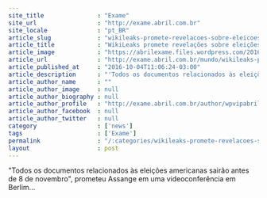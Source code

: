```yaml
---
site_title               : "Exame"
site_url                 : "http://exame.abril.com.br"
site_locale              : "pt_BR"
article_slug             : "wikileaks-promete-revelacoes-sobre-eleicoes-americanas"
article_title            : "WikiLeaks promete revelações sobre eleições americanas"
article_image            : "https://abrilexame.files.wordpress.com/2016/10/size_960_16_9_wikileaks.jpg?quality=70&strip=all&w=960"
article_url              : "http://exame.abril.com.br/mundo/wikileaks-promete-revelacoes-sobre-eleicoes-americanas/"
article_published_at     : "2016-10-04T11:06:24-03:00"
article_description      : "'Todos os documentos relacionados às eleições americanas sairão antes de 8 de novembro', prometeu Assange em uma videoconferência em Berlim..."
article_author_name      : ""
article_author_image     : null
article_author_biography : null
article_author_profile   : "http://exame.abril.com.br/author/wpvipabril/"
article_author_facebook  : null
article_author_twitter   : null
category                 : ['news']
tags                     : ['Exame']
permalink                : "/:categories/wikileaks-promete-revelacoes-sobre-eleicoes-americanas/"
layout                   : post
---
```


"Todos os documentos relacionados às eleições americanas sairão antes de 8 de novembro", prometeu Assange em uma videoconferência em Berlim...
